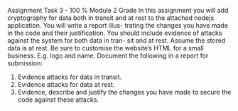 Assignment Task 3 - 100 % Module 2 Grade
In this assignment you will add cryptography for data both in transit and
at rest to the attached nodejs application. You will write a report illus-
trating the changes you have made in the code and their justification. You
should include evidence of attacks against the system for both data in tran-
sit and at rest. Assume the stored data is at rest. Be sure to customise
the website’s HTML for a small business. E.g. logo and name.
Document the following in a report for submission:
1. Evidence attacks for data in transit.
2. Evidence attacks for data at rest.
3. Evidence, describe and justify the changes you have made
to secure the code against these attacks.
